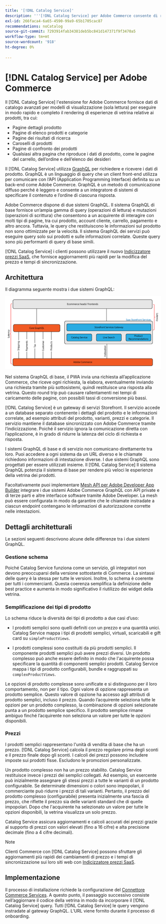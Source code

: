 ```yaml
---
title: '[!DNL Catalog Service]'
description: '''[!DNL Catalog Service] per Adobe Commerce consente di recuperare i contenuti delle pagine di visualizzazione dei prodotti e delle pagine dell’elenco dei prodotti in modo molto più rapido rispetto alle query native di Adobe Commerce GraphQL."'
exl-id: 266faca4-6a65-4590-99a9-65b1705cac87
recommendations: noCatalog
source-git-commit: 7293914fab34381deb5bc841d147371f9f3470a5
workflow-type: tm+mt
source-wordcount: '918'
ht-degree: 0%

---
```


# [!DNL Catalog Service] per Adobe Commerce

Il [!DNL Catalog Service] l&#39;estensione for Adobe Commerce fornisce dati di catalogo avanzati per modelli di visualizzazione (sola lettura) per eseguire in modo rapido e completo il rendering di esperienze di vetrina relative ai prodotti, tra cui:

* Pagine dettagli prodotto
* Pagine di elenco prodotti e categorie
* Pagine dei risultati di ricerca
* Caroselli di prodotti
* Pagine di confronto dei prodotti
* Qualsiasi altra pagina che riproduce i dati di prodotto, come le pagine del carrello, dell’ordine e dell’elenco dei desideri

Il [!DNL Catalog Service] utilizza [GraphQL](https://graphql.org/) per richiedere e ricevere i dati di prodotto. GraphQL è un linguaggio di query che un client front-end utilizza per comunicare con l’API (Application Programming Interface) definita su un back-end come Adobe Commerce. GraphQL è un metodo di comunicazione diffuso perché è leggero e consente a un integratore di sistemi di specificare il contenuto e l’ordine di ciascuna risposta.

Adobe Commerce dispone di due sistemi GraphQL. Il sistema GraphQL di base fornisce un’ampia gamma di query (operazioni di lettura) e mutazioni (operazioni di scrittura) che consentono a un acquirente di interagire con molti tipi di pagine, tra cui prodotto, account cliente, carrello, pagamento e altro ancora. Tuttavia, le query che restituiscono le informazioni sul prodotto non sono ottimizzate per la velocità. Il sistema GraphQL dei servizi può eseguire query solo sui prodotti e sulle informazioni correlate. Queste query sono più performanti di query di base simili.

[!DNL Catalog Service] i clienti possono utilizzare il nuovo [Indicizzatore prezzi SaaS](../price-index/price-indexing.md), che fornisce aggiornamenti più rapidi per la modifica del prezzo e tempi di sincronizzazione.

## Architettura

Il diagramma seguente mostra i due sistemi GraphQL:

![Diagramma dell’architettura del catalogo](assets/catalog-service-architecture.png)

Nel sistema GraphQL di base, il PWA invia una richiesta all’applicazione Commerce, che riceve ogni richiesta, la elabora, eventualmente inviando una richiesta tramite più sottosistemi, quindi restituisce una risposta alla vetrina. Questo round trip può causare rallentamenti nei tempi di caricamento delle pagine, con possibili tassi di conversione più bassi.

[!DNL Catalog Service] è un gateway di servizi Storefront. Il servizio accede a un database separato contenente i dettagli del prodotto e le informazioni correlate, ad esempio attributi del prodotto, varianti, prezzi e categorie. Il servizio mantiene il database sincronizzato con Adobe Commerce tramite l’indicizzazione.
Poiché il servizio ignora la comunicazione diretta con l’applicazione, è in grado di ridurre la latenza del ciclo di richiesta e risposta.

I sistemi GraphQL di base e di servizio non comunicano direttamente tra loro. Puoi accedere a ogni sistema da un URL diverso e le chiamate richiedono informazioni di intestazione diverse. I due sistemi GraphQL sono progettati per essere utilizzati insieme. Il [!DNL Catalog Service] Il sistema GraphQL potenzia il sistema di base per rendere più veloci le esperienze della vetrina dei prodotti.

Facoltativamente puoi implementare [Mesh API per Adobe Developer App Builder](https://developer.adobe.com/graphql-mesh-gateway/) integrare i due sistemi Adobe Commerce GraphQL con API private e di terze parti e altre interfacce software tramite Adobe Developer. La mesh può essere configurata in modo da garantire che le chiamate instradate a ciascun endpoint contengano le informazioni di autorizzazione corrette nelle intestazioni.

## Dettagli architetturali

Le sezioni seguenti descrivono alcune delle differenze tra i due sistemi GraphQL.

### Gestione schema

Poiché Catalog Service funziona come un servizio, gli integratori non devono preoccuparsi della versione sottostante di Commerce. La sintassi delle query è la stessa per tutte le versioni. Inoltre, lo schema è coerente per tutti i commercianti. Questa coerenza semplifica la definizione delle best practice e aumenta in modo significativo il riutilizzo dei widget della vetrina.

### Semplificazione dei tipi di prodotto

Lo schema riduce la diversità dei tipi di prodotto a due casi d’uso:

* I prodotti semplici sono quelli definiti con un prezzo e una quantità unici. Catalog Service mappa i tipi di prodotti semplici, virtuali, scaricabili e gift card su `simpleProductViews`.

* I prodotti complessi sono costituiti da più prodotti semplici. Il componente prodotti semplici può avere prezzi diversi. Un prodotto complesso può anche essere definito in modo che l&#39;acquirente possa specificare la quantità di componenti semplici prodotti. Catalog Service mappa i tipi di prodotto configurabili, bundle e raggruppati su `complexProductViews`.

Le opzioni di prodotto complesse sono unificate e si distinguono per il loro comportamento, non per il tipo. Ogni valore di opzione rappresenta un prodotto semplice. Questo valore di opzione ha accesso agli attributi di prodotto semplici, incluso il prezzo. Quando l’acquirente seleziona tutte le opzioni per un prodotto complesso, la combinazione di opzioni selezionate punta a un prodotto semplice specifico. Il prodotto semplice rimane ambiguo finché l’acquirente non seleziona un valore per tutte le opzioni disponibili.

### Prezzi

I prodotti semplici rappresentano l&#39;unità di vendita di base che ha un prezzo. [!DNL Catalog Service] calcola il prezzo regolare prima degli sconti e il prezzo finale dopo gli sconti. I calcoli dei prezzi possono includere imposte sui prodotti fisse. Escludono le promozioni personalizzate.

Un prodotto complesso non ha un prezzo stabilito. Catalog Service restituisce invece i prezzi dei semplici collegati. Ad esempio, un esercente può inizialmente assegnare gli stessi prezzi a tutte le varianti di un prodotto configurabile. Se determinate dimensioni o colori sono impopolari, il commerciante può ridurre i prezzi di tali varianti. Pertanto, il prezzo del prodotto complesso (configurabile) presenta inizialmente una fascia di prezzo, che riflette il prezzo sia delle varianti standard che di quelle impopolari. Dopo che l&#39;acquirente ha selezionato un valore per tutte le opzioni disponibili, la vetrina visualizza un solo prezzo.

Catalog Service assicura aggiornamenti e calcoli accurati dei prezzi grazie al supporto di prezzi con valori elevati (fino a 16 cifre) e alta precisione decimale (fino a 4 cifre decimali).

>[!NOTE]
>
> Clienti Commerce con [!DNL Catalog Service] possono sfruttare gli aggiornamenti più rapidi dei cambiamenti di prezzo e i tempi di sincronizzazione sui loro siti web con [Indicizzatore prezzi SaaS](../price-index/price-indexing.md).

## Implementazione

Il processo di installazione richiede la configurazione del [Connettore Commerce Services](../landing/saas.md). A questo punto, il passaggio successivo consiste nell’aggiornare il codice della vetrina in modo da incorporare il [!DNL Catalog Service] query. Tutti [!DNL Catalog Service] le query vengono instradate al gateway GraphQL. L’URL viene fornito durante il processo di onboarding.
